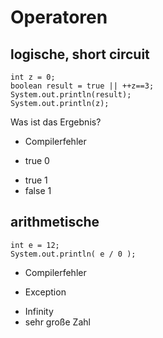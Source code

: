 # Operatoren

## logische, short circuit

	int z = 0;
	boolean result = true || ++z==3;
	System.out.println(result);
	System.out.println(z);

Was ist das Ergebnis?

- Compilerfehler
* true 0
- true 1
- false 1

## arithmetische

	int e = 12;
	System.out.println( e / 0 );

- Compilerfehler
* Exception
- Infinity
- sehr große Zahl

